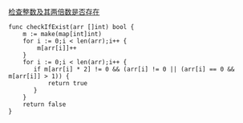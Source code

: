 [检查整数及其两倍数是否存在](https://leetcode-cn.com/problems/check-if-n-and-its-double-exist/)

```golang
func checkIfExist(arr []int) bool {
    m := make(map[int]int)
    for i := 0;i < len(arr);i++ {
        m[arr[i]]++
    }
    for i := 0;i < len(arr);i++ {
       if m[arr[i] * 2] != 0 && (arr[i] != 0 || (arr[i] == 0 && m[arr[i]] > 1)) {
           return true
       } 
    }
    return false
}
```
